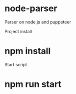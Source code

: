 # node-parser
Parser on node.js and puppeteer

Project install
# npm install

Start script
# npm run start
